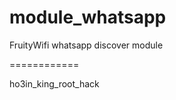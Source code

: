 module_whatsapp
===============

FruityWifi whatsapp discover module


============

ho3in_king_root_hack
